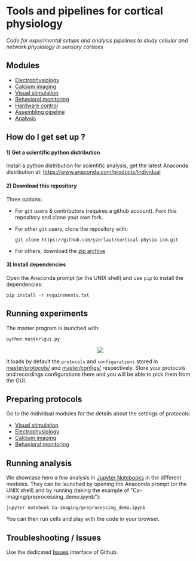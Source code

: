 # Tools and pipelines for cortical physiology

*Code for experimental setups and analysis pipelines to study cellular and network physiology in sensory cortices*

## Modules

- [Electrophysiology](electrophy/README.md)
- [Calcium imaging](Ca_imaging/README.md)
- [Visual stimulation](visual_stim/README.md)
- [Behavioral monitoring](behavioral_monitoring/README.md)
- [Hardware control](hardware_control/README.md)
- [Assembling pipeline](assembling/README.md)
- [Analysis](analysis/README.md)

## How do I get set up ?

#### 1) Get a scientific python distribution

Install a python distribution for scientific analysis, get the latest Anaconda distribution at: https://www.anaconda.com/products/individual

#### 2) Download this repository

Three options:

- For `git` users & contributors (requires a github account). Fork this repository and clone your own fork.
  
- For other `git` users, clone the repository with:
  ```
  git clone https://github.com/yzerlaut/cortical-physio-icm.git
  ```

- For others, download the [zip archive](https://github.com/yzerlaut/cortical-physio-icm/archive/master.zip)

#### 3) Install dependencies

Open the Anaconda prompt (or the UNIX shell) and use `pip` to install the dependencies:

```
pip install -r requirements.txt
```

## Running experiments

The master program is launched with:
```
python master\gui.py
```

<p align="center">
  <img src="doc/gui-master.png"/>
</p>

It loads by default the `protocols` and `configurations` stored in [master/protocols/](master/protocols/) and [master/configs/](master/configs/) respectively. Store your protocols and recordings configurations there and you will be able to pick them from the GUI.

## Preparing protocols

Go to the individual modules for the details about the settings of protocols:
- [Visual stimulation](visual_stim/README.md)
- [Electrophysiology](electrophy/README.md)
- [Calcium imaging](Ca-imaging/README.md)
- [Behavioral monitoring](behavioral_monitoring/README.md)

## Running analysis

We showcase here a few analysis in [Jupyter Notebooks](https://jupyter.org/) in the different modules. They can be launched by opening the Anaconda prompt (or the UNIX shell) and by running (taking the example of "Ca-imaging/preprocessing_demo.ipynb"):
```
jupyter notebook Ca-imaging/preprocessing_demo.ipynb
```
You can then run cells and play with the code in your browser.

## Troubleshooting / Issues

Use the dedicated [Issues](https://github.com/yzerlaut/cortical-physio-icm/issues) interface of Github.

